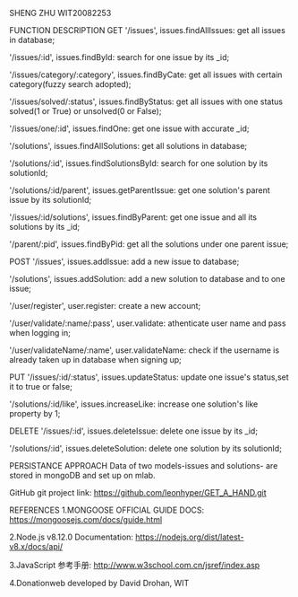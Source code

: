 SHENG ZHU WIT20082253

FUNCTION DESCRIPTION
GET
'/issues', issues.findAllIssues: get all issues in database;

'/issues/:id', issues.findById: search for one issue by its _id;

'/issues/category/:category', issues.findByCate: get all issues with certain category(fuzzy search adopted);

'/issues/solved/:status', issues.findByStatus: get all issues with one status solved(1 or True) or unsolved(0 or False);

'/issues/one/:id', issues.findOne: get one issue with accurate _id;

'/solutions', issues.findAllSolutions: get all solutions in database;

'/solutions/:id', issues.findSolutionsById: search for one solution by its solutionId;

'/solutions/:id/parent', issues.getParentIssue: get one solution's parent issue by its solutionId;

'/issues/:id/solutions', issues.findByParent: get one issue and all its solutions by its _id;

'/parent/:pid', issues.findByPid: get all the solutions under one parent issue;

POST
'/issues', issues.addIssue: add a new issue to database;

'/solutions', issues.addSolution: add a new solution to database and to one issue;

'/user/register', user.register: create a new account;

'/user/validate/:name/:pass', user.validate: athenticate user name and pass when logging in;

'/user/validateName/:name', user.validateName: check if the username is already taken up in database when signing up;

PUT
'/issues/:id/:status', issues.updateStatus: update one issue's status,set it to true or false;

'/solutions/:id/like', issues.increaseLike: increase one solution's like property by 1;

DELETE
'/issues/:id', issues.deleteIssue: delete one issue by its _id;

'/solutions/:id', issues.deleteSolution: delete one solution by its solutionId;

PERSISTANCE APPROACH
Data of two models-issues and solutions- are stored in mongoDB and set up on mlab.

GitHub 
git project link: https://github.com/leonhyper/GET_A_HAND.git

REFERENCES
1.MONGOOSE OFFICIAL GUIDE DOCS: https://mongoosejs.com/docs/guide.html

2.Node.js v8.12.0 Documentation: https://nodejs.org/dist/latest-v8.x/docs/api/

3.JavaScript 参考手册: http://www.w3school.com.cn/jsref/index.asp

4.Donationweb developed by David Drohan, WIT
